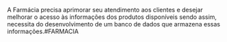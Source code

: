 A Farmácia precisa aprimorar seu atendimento aos clientes e desejar melhorar o acesso às informações dos produtos disponíveis sendo assim, necessita do desenvolvimento de um banco de dados que armazena essas informações.#FARMACIA

